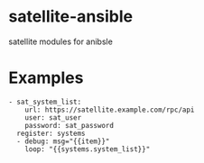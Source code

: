 # satellite-ansible
satellite modules for anibsle

# Examples

```
- sat_system_list:
    url: https://satellite.example.com/rpc/api
    user: sat_user
    password: sat_password
  register: systems
  - debug: msg="{{item}}"
    loop: "{{systems.system_list}}"
```

